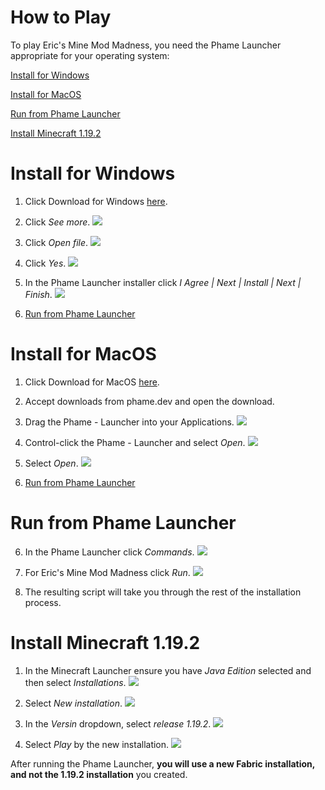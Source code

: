 # How to Play
To play Eric's Mine Mod Madness, you need the Phame Launcher appropriate for your operating system:

[Install for Windows](#install-for-windows)

[Install for MacOS](#install-for-macos)

[Run from Phame Launcher](#run-from-phame-launcher)

[Install Minecraft 1.19.2](#install-minecraft-1192)

# Install for Windows
1. Click Download for Windows [here](https://phame.dev).
2. Click _See more_.
![](windows-01.png)

3. Click _Open file_.
![](windows-02.png)

4. Click _Yes_.
![](windows-03.png)

5. In the Phame Launcher installer click _I Agree | Next | Install | Next | Finish_.
![](windows-04.png)

6. [Run from Phame Launcher](#run-from-phame-launcher)

# Install for MacOS
1. Click Download for MacOS [here](https://phame.dev).
2. Accept downloads from phame.dev and open the download.
3. Drag the Phame - Launcher into your Applications.
![](macos-01.png)
4. Control-click the Phame - Launcher and select _Open_.
![](macos-02.png)
5. Select _Open_.
![](macos-03.png)

6. [Run from Phame Launcher](#run-from-phame-launcher)

# Run from Phame Launcher
6. In the Phame Launcher click _Commands_.
![](windows-05.png)

7. For Eric's Mine Mod Madness click _Run_.
![](windows-06.png)

8. The resulting script will take you through the rest of the installation process.

# Install Minecraft 1.19.2
1. In the Minecraft Launcher ensure you have _Java Edition_ selected and then select _Installations_.
![](minecraft-01.png)

2. Select _New installation_.
![](minecraft-02.png)

3. In the _Versin_ dropdown, select _release 1.19.2_.
![](minecraft-03.png)

4. Select _Play_ by the new installation.
![](minecraft-04.png)

After running the Phame Launcher, **you will use a new Fabric installation, and not the 1.19.2 installation** you created.
